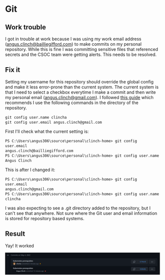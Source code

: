 # Git

## Work trouble

I got in trouble at work because I was using my work email address (angus.clinch@bailliegifford.com) to make commits on
my personal repository. While this is fine I was committing sensitive files that referenced secrets and the CSOC team
were getting alerts. This needs to be resolved.

## Fix it

Setting my username for this repository should override the global config and make it less error-prone than the
current system. The current system is that I need to select a checkbox everytime I make a commit and then write my
personal email (angus.clinch@gmail.com). I
followed [this guide](https://docs.github.com/en/get-started/getting-started-with-git/setting-your-username-in-git)
which recommends I use the following commands in the
directory of the repository.

    git config user.name clincha
    git config user.email angus.clinch@gmail.com

First I'll check what the current setting is:

    PS C:\Users\angus306\source\personal\clinch-home> git config user.email
    angus.clinch@bailliegifford.com
    PS C:\Users\angus306\source\personal\clinch-home> git config user.name 
    Angus Clinch

This is after I changed it:

    PS C:\Users\angus306\source\personal\clinch-home> git config user.email
    angus.clinch@gmail.com
    PS C:\Users\angus306\source\personal\clinch-home> git config user.name
    clincha

I was also expecting to see a .git directory added to the repository, but I can't see that anywhere. Not sure where the
Git user and email information
is stored for repository based systems.

## Result

Yay! It worked

![it worked.png](Images/Git/it-worked.png)
